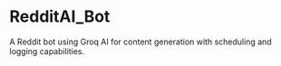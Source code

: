 # RedditAI_Bot
A Reddit bot using Groq AI for content generation with scheduling and logging capabilities.
